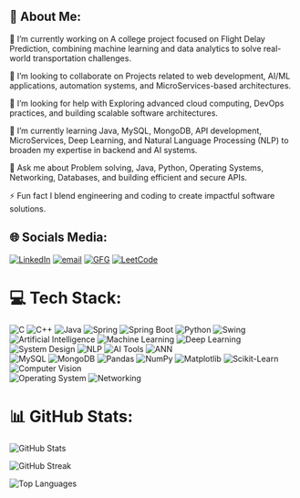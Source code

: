 💫 About Me:
---------------------------------------------------------------------------------------------------------------------------------------------------------------------------------------------------------------------

🚀 I’m currently working on
A college project focused on Flight Delay Prediction, combining machine learning and data analytics to solve real-world transportation challenges.


👥 I’m looking to collaborate on
Projects related to web development, AI/ML applications, automation systems, and MicroServices-based architectures.


🤝 I’m looking for help with
Exploring advanced cloud computing, DevOps practices, and building scalable software architectures.


🌱 I’m currently learning
Java, MySQL, MongoDB, API development, MicroServices, Deep Learning, and Natural Language Processing (NLP) to broaden my expertise in backend and AI systems.


💬 Ask me about
Problem solving, Java, Python, Operating Systems, Networking, Databases, and building efficient and secure APIs.


⚡ Fun fact
I blend engineering and coding to create impactful software solutions.


## 🌐 Socials Media:
[![LinkedIn](https://img.shields.io/badge/LinkedIn-%230077B5.svg?logo=linkedin&logoColor=white)](https://www.linkedin.com/in/ameer-maawiya-81345b299/)       [![email](https://img.shields.io/badge/Email-D14836?logo=gmail&logoColor=white)](mailto:gn2490@myamu.ac.in)                                               [![GFG](https://img.shields.io/badge/GFG-1F8ACB?logo=geeksforgeeks&logoColor=white)](https://www.geeksforgeeks.org/user/maawiyaahjf9/)           [![LeetCode](https://img.shields.io/badge/LeetCode-FFA116?logo=leetcode&logoColor=white)](https://leetcode.com/u/maawiya9905/)


# 💻 Tech Stack:
![C](https://img.shields.io/badge/C-%2300599C.svg?style=for-the-badge&logo=c&logoColor=white) 
![C++](https://img.shields.io/badge/C++-%2300599C.svg?style=for-the-badge&logo=c%2B%2B&logoColor=white) 
![Java](https://img.shields.io/badge/Java-%23ED8B00.svg?style=for-the-badge&logo=java&logoColor=white) 
![Spring](https://img.shields.io/badge/Spring-%236DB33F.svg?style=for-the-badge&logo=spring&logoColor=white) 
![Spring Boot](https://img.shields.io/badge/Spring%20Boot-%236DB33F.svg?style=for-the-badge&logo=spring-boot&logoColor=white) 
![Python](https://img.shields.io/badge/Python-3670A0?style=for-the-badge&logo=python&logoColor=ffdd54) 
![Swing](https://img.shields.io/badge/Swing-%23007396.svg?style=for-the-badge&logo=java&logoColor=white) 
![Artificial Intelligence](https://img.shields.io/badge/Artificial%20Intelligence-000000?style=for-the-badge&logo=OpenAI&logoColor=white) 
![Machine Learning](https://img.shields.io/badge/Machine%20Learning-102A43?style=for-the-badge&logo=scikit-learn&logoColor=orange) 
![Deep Learning](https://img.shields.io/badge/Deep%20Learning-003366?style=for-the-badge&logo=tensorflow&logoColor=orange) 
![System Design](https://img.shields.io/badge/System%20Design-3949AB?style=for-the-badge&logo=vercel&logoColor=white) 
![NLP](https://img.shields.io/badge/NLP-%2300BFA6.svg?style=for-the-badge&logo=spaCy&logoColor=white) 
![AI Tools](https://img.shields.io/badge/AI%20Tools%20%26%20Techniques-%231E88E5.svg?style=for-the-badge&logo=OpenAI&logoColor=white) 
![ANN](https://img.shields.io/badge/Artificial%20Neural%20Network-FF6F00?style=for-the-badge&logo=tensorflow&logoColor=white)  
![MySQL](https://img.shields.io/badge/MySQL-4479A1.svg?style=for-the-badge&logo=mysql&logoColor=white) 
![MongoDB](https://img.shields.io/badge/MongoDB-%234ea94b.svg?style=for-the-badge&logo=mongodb&logoColor=white) 
![Pandas](https://img.shields.io/badge/Pandas-150458.svg?style=for-the-badge&logo=pandas&logoColor=white) 
![NumPy](https://img.shields.io/badge/NumPy-013243.svg?style=for-the-badge&logo=numpy&logoColor=white) 
![Matplotlib](https://img.shields.io/badge/Matplotlib-%23000000.svg?style=for-the-badge&logo=matplotlib&logoColor=white) 
![Scikit-Learn](https://img.shields.io/badge/Sklearn-F7931E.svg?style=for-the-badge&logo=scikit-learn&logoColor=white) 
![Computer Vision](https://img.shields.io/badge/Computer%20Vision-8E24AA?style=for-the-badge&logo=openCV&logoColor=white)  
![Operating System](https://img.shields.io/badge/Operating%20System-607D8B?style=for-the-badge&logo=linux&logoColor=white) 
![Networking](https://img.shields.io/badge/Networking-0D47A1?style=for-the-badge&logo=cisco&logoColor=white)




# 📊 GitHub Stats:

![GitHub Stats](https://github-readme-stats.vercel.app/api?username=Maawiya06&show_icons=true&theme=chartreuse-dark&hide_border=false&include_all_commits=true&count_private=true)

![GitHub Streak](https://github-readme-streak-stats.herokuapp.com/?user=Maawiya06&theme=chartreuse-dark&hide_border=false)

![Top Languages](https://github-readme-stats.vercel.app/api/top-langs/?username=Maawiya06&theme=chartreuse-dark&hide_border=false&layout=compact&langs_count=8)







<!---
Maawiya06/Maawiya06 is a ✨ special ✨ repository because its `README.md` (this file) appears on your GitHub profile.
You can click the Preview link to take a look at your changes.
--->
